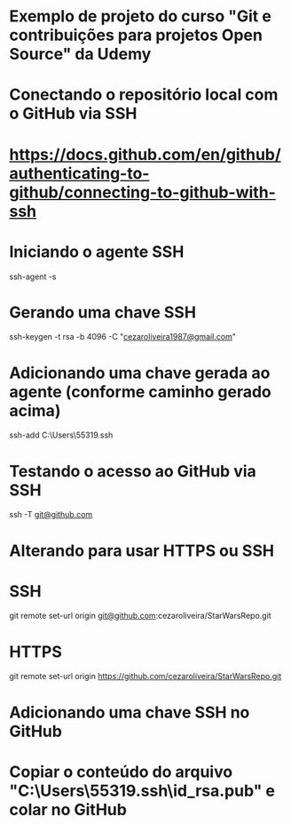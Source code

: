 # Exemplo de projeto do curso "Git e contribuições para projetos Open Source" da Udemy

# Conectando o repositório local com o GitHub via SSH
# https://docs.github.com/en/github/authenticating-to-github/connecting-to-github-with-ssh

# Iniciando o agente SSH
ssh-agent -s

# Gerando uma chave SSH
ssh-keygen -t rsa -b 4096 -C "cezaroliveira1987@gmail.com"

# Adicionando uma chave gerada ao agente (conforme caminho gerado acima)
ssh-add C:\Users\55319\.ssh

# Testando o acesso ao GitHub via SSH
ssh -T git@github.com

# Alterando para usar HTTPS ou SSH
# SSH
git remote set-url origin git@github.com:cezaroliveira/StarWarsRepo.git
# HTTPS
git remote set-url origin https://github.com/cezaroliveira/StarWarsRepo.git

# Adicionando uma chave SSH no GitHub
# Copiar o conteúdo do arquivo "C:\Users\55319\.ssh\id_rsa.pub" e colar no GitHub
